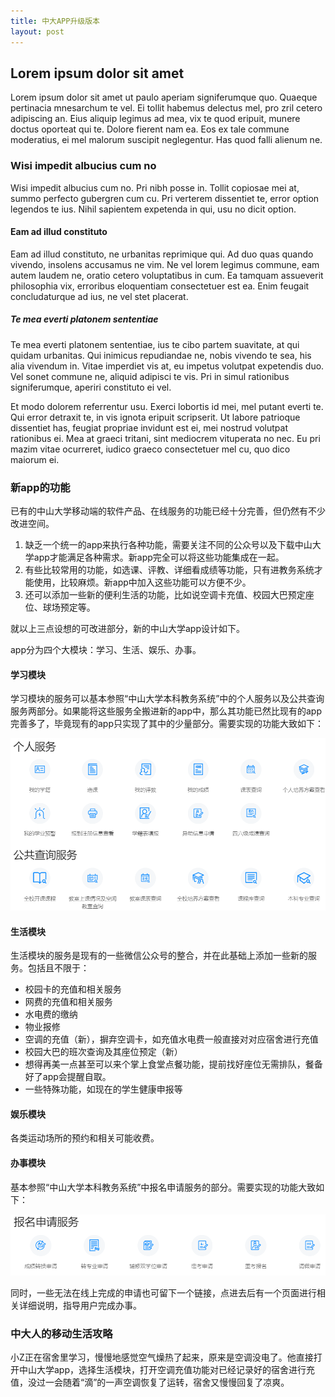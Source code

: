 ```yaml
---
title: 中大APP升级版本
layout: post
---
```

## Lorem ipsum dolor sit amet

Lorem ipsum dolor sit amet ut paulo aperiam signiferumque quo. Quaeque pertinacia mnesarchum te vel. Ei tollit habemus delectus mel, pro zril cetero adipiscing an. Eius aliquip legimus ad mea, vix te quod eripuit, munere doctus oporteat qui te. Dolore fierent nam ea. Eos ex tale commune moderatius, ei mel malorum suscipit neglegentur. Has quod falli alienum ne.

### Wisi impedit albucius cum no

Wisi impedit albucius cum no. Pri nibh posse in. Tollit copiosae mei at, summo perfecto gubergren cum cu. Pri verterem dissentiet te, error option legendos te ius. Nihil sapientem expetenda in qui, usu no dicit option.

#### Eam ad illud constituto

Eam ad illud constituto, ne urbanitas reprimique qui. Ad duo quas quando vivendo, insolens accusamus ne vim. Ne vel lorem legimus commune, eam autem laudem ne, oratio cetero voluptatibus in cum. Ea tamquam assueverit philosophia vix, erroribus eloquentiam consectetuer est ea. Enim feugait concludaturque ad ius, ne vel stet placerat.

##### Te mea everti platonem sententiae

Te mea everti platonem sententiae, ius te cibo partem suavitate, at qui quidam urbanitas. Qui inimicus repudiandae ne, nobis vivendo te sea, his alia vivendum in. Vitae imperdiet vis at, eu impetus volutpat expetendis duo. Vel sonet commune ne, aliquid adipisci te vis. Pri in simul rationibus signiferumque, aperiri constituto ei vel.

Et modo dolorem referrentur usu. Exerci lobortis id mei, mel putant everti te. Qui error detraxit te, in vis ignota eripuit scripserit. Ut labore patrioque dissentiet has, feugiat propriae invidunt est ei, mei nostrud volutpat rationibus ei. Mea at graeci tritani, sint mediocrem vituperata no nec. Eu pri mazim vitae ocurreret, iudico graeco consectetuer mel cu, quo dico maiorum ei.



### 新app的功能

已有的中山大学移动端的软件产品、在线服务的功能已经十分完善，但仍然有不少改进空间。

1. 缺乏一个统一的app来执行各种功能，需要关注不同的公众号以及下载中山大学app才能满足各种需求。新app完全可以将这些功能集成在一起。
2. 有些比较常用的功能，如选课、评教、详细看成绩等功能，只有进教务系统才能使用，比较麻烦。新app中加入这些功能可以方便不少。
3. 还可以添加一些新的便利生活的功能，比如说空调卡充值、校园大巴预定座位、球场预定等。

就以上三点设想的可改进部分，新的中山大学app设计如下。

app分为四个大模块：学习、生活、娱乐、办事。

#### 学习模块

学习模块的服务可以基本参照“中山大学本科教务系统”中的个人服务以及公共查询服务两部分。如果能将这些服务全搬进新的app中，那么其功能已然比现有的app完善多了，毕竟现有的app只实现了其中的少量部分。需要实现的功能大致如下：

![image-20200531153312494](../assets/images/image-20200531153312494.png)

#### 生活模块

生活模块的服务是现有的一些微信公众号的整合，并在此基础上添加一些新的服务。包括且不限于：

* 校园卡的充值和相关服务
* 网费的充值和相关服务
* 水电费的缴纳
* 物业报修
* 空调的充值（新），摒弃空调卡，如充值水电费一般直接对对应宿舍进行充值
* 校园大巴的班次查询及其座位预定（新）
* 想得再美一点甚至可以来个掌上食堂点餐功能，提前找好座位无需排队，餐备好了app会提醒自取。
* 一些特殊功能，如现在的学生健康申报等

#### 娱乐模块

各类运动场所的预约和相关可能收费。

#### 办事模块

基本参照“中山大学本科教务系统”中报名申请服务的部分。需要实现的功能大致如下：

![image-20200531153327104](../assets/images/image-20200531153327104.png)

同时，一些无法在线上完成的申请也可留下一个链接，点进去后有一个页面进行相关详细说明，指导用户完成办事。



### 中大人的移动生活攻略

小Z正在宿舍里学习，慢慢地感觉空气燥热了起来，原来是空调没电了。他直接打开中山大学app，选择生活模块，打开空调充值功能对已经记录好的宿舍进行充值，没过一会随着“滴”的一声空调恢复了运转，宿舍又慢慢回复了凉爽。

